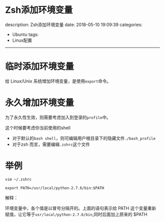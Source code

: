 #   Zsh添加环境变量
description: Zsh添加环境变量
date: 2018-05-10 19:09:39
categories:
- Ubuntu
tags:
- Linux配置
---
#   临时添加环境变量
给 Linux/Unix 系统增加环境变量，是使用`export`命令。

#   永久增加环境变量
为了永久性生效，则需要考虑加入到登录的`profile`中。

这个时候要考虑你当前使用的shell
+   对于默认的`bash shell`，则可编辑用户根目录下的隐藏文件`./bash_profile`
+   对于zsh 而言，需要编辑`.zshrc`这个文件

#   举例
```
vim ~/.zshrc

export PATH=/usr/local/python-2.7.6/bin:$PATH
```
解释：

环境变量中，各个值是以冒号分隔开的。上面的语句表示给 PATH 这个变量重新赋值，让它等于`usr/local/python-2.7.6/bin`,同时后面加上原来的 $PATH
